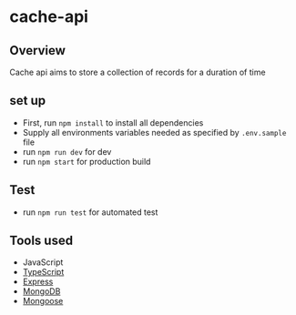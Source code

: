 # cache-api

## Overview

Cache api aims to store a collection of records for a duration of time

## set up

- First, run `npm install` to install all dependencies
- Supply all environments variables needed as specified by `.env.sample` file
- run `npm run dev` for dev
- run `npm start` for production build

## Test
- run `npm run test` for automated test

## Tools used

- JavaScript
- [TypeScript](https://www.typescriptlang.org/)
- [Express](https://expressjs.com/)
- [MongoDB](https://www.mongodb.com/)
- [Mongoose](https://mongoosejs.com/)

